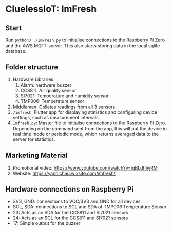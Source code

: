# CluelessIoT: ImFresh

## Start

Run `python3 ./ImFresh.py` to initialise connections to the Raspberry Pi Zero and the AWS MQTT server. This also starts storing data in the local sqlite database.

## Folder structure

1. Hardware Libraries
   1. Alarm: hardware buzzer
   2. CCS811: Air quality sensor
   3. SI7021: Temperature and humidity sensor
   4. TMP006: Temperature sensor
2. Middleman: Collates readings from all 3 sensors.
3. `/imfresh`: Flutter app for displaying statistics and configuring device settings, such as measurement intervals.
4. `Imfresh.py`: Master file to initialise connections to the Raspberry Pi Zero. Depending on the command sent from the app, this will put the device in real time mode or periodic mode, which returns averaged data to the server for statistics.

## Marketing Material

1. Promotional video: https://www.youtube.com/watch?v=jqBLdhIyjRM
2. Website: https://yannichau.wixsite.com/imfresh/

## Hardware connections on Raspberry Pi

- 3V3, GND: connections to VCC/3V3 and GND for all devices
- SCL, SDA: connections to SCL and SDA of TMP006 Temperature Sensor
- 23: Acts as an SDA for the CCS811 and SI7021 sensors
- 24: Acts as an SCL for the CCS811 and SI7021 sensors
- 17: Simple output for the buzzer